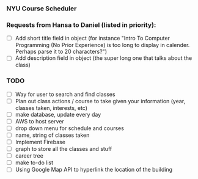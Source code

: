 ### NYU Course Scheduler

### Requests from Hansa to Daniel (listed in priority):
- [ ] Add short title field in object (for instance "Intro To Computer Programming (No Prior Experience) is too long to display in calender. Perhaps parse it to 20 characters?")
- [ ] Add description field in object (the super long one that talks about the class)

### TODO
- [ ] Way for user to search and find classes
- [ ] Plan out class actions / course to take given your information (year, classes taken, interests, etc)
- [ ] make database, update every day
- [ ] AWS to host server
- [ ] drop down menu for schedule and courses
- [ ] name, string of classes taken
- [ ] Implement Firebase
- [ ] graph to store all the classes and stuff
- [ ] career tree
- [ ] make to-do list
- [ ] Using Google Map API to hyperlink the location of the building
